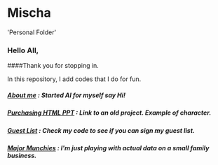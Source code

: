 # Mischa
'Personal Folder'

### Hello All,

  ####Thank you for stopping in. 
  
  In this repository, I add codes that I do for fun.
##### [About me](https://github.com/Mt122606/Mischa/blob/main/About_me/About_me.py) : Started AI for myself say Hi!
##### [Purchasing HTML PPT](https://github.com/Mt122606/Mischa/blob/main/About_me/HTML_Example.html) : Link to an old project. Example of character. 
##### [Guest List](https://github.com/Mt122606/Mischa/blob/main/Input_GuestList.py) : Check my code to see if you can sign my guest list.
##### [Major Munchies](https://github.com/Mt122606/Mischa/tree/main/Projects/MunchieProject) : I'm just playing with actual data on a small family business.


